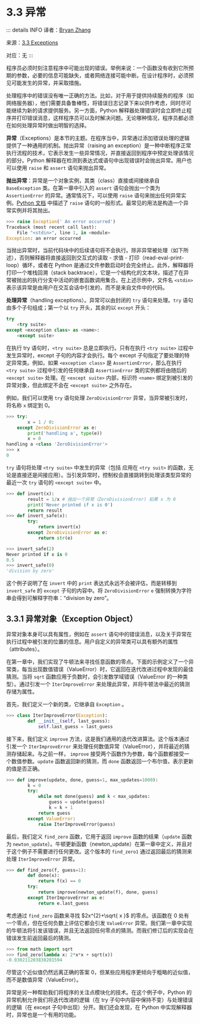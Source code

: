 # 3.3 异常

::: details INFO
译者：[Bryan Zhang](https://github.com/billycrapediem)

来源：[3.3 Exceptions](https://www.composingprograms.com/pages/33-exceptions.html)

对应：无
:::

程序员必须时刻注意程序中可能出现的错误。举例来说：一个函数没有收到它所预期的参数，必要的信息可能缺失，或者网络连接可能中断。在设计程序时，必须预见可能发生的异常，并采取措施。

处理程序中的错误没有唯一正确的方法。比如，对于用于提供持续服务的程序（如网络服务器），他们需要具备鲁棒性，将错误日志记录下来以供作考虑，同时尽可能继续为新的请求提供服务。另一方面，Python 解释器处理错误时会立即终止程序并打印错误消息，这样程序员可以及时解决问题。无论哪种情况，程序员都必须在如何处理异常时做出明智的选择。

**异常**（Exceptions）是本节的主题。在程序当中，异常通过添加错误处理的逻辑提供了一种通用的机制。抛出异常（raising an exception）是一种中断程序正常执行流程的技术，它表示发生一些异常情况，并直接返回到程序中预定处理该情况的部分。Python 解释器在检测到表达式或语句中出现错误时会抛出异常。用户也可以使用 `raise` 和 `assert` 语句来抛出异常。

**抛出异常**：异常是一个对象实例，其类（class）直接或间接继承自 `BaseException` 类。在第一章中引入的 `assert` 语句会抛出一个类为 `AssertionError` 的异常。通常情况下，可以使用 `raise` 语句来抛出任何异常实例。[Python 文档](https://www.composingprograms.com/pages/33-exceptions.html) 中描述了 `raise` 语句的一般形式。最常见的用法是构造一个异常实例并将其抛出。

```python
>>> raise Exception(' An error occurred')
Traceback (most recent call last):
	File "<stdin>", line 1, in <module>
Exception: an error occurred
```

当抛出异常时，当前代码块中的后续语句将不会执行。除非异常被处理（如下所述），否则解释器将直接返回到交互式的读取 - 求值 - 打印（read-eval-print-loop）循环，或者在 Python 是通过文件参数启动时会完全终止。此外，解释器将打印一个堆栈回溯（stack backtrace），它是一个结构化的文本块，描述了在异常被抛出的执行分支中活动的嵌套函数调用集合。在上述示例中，文件名 `<stdin>` 表示该异常是由用户在交互会话中引发的，而不是来自文件中的代码。

**处理异常**（handling exceptions）。异常可以由封闭的 `try` 语句来处理。`try` 语句由多个子句组成；第一个以 `try` 开头，其余的以 `except` 开头：

```python
try
	<try suite>
except <exception class> as <name>:
	<except suite>
```

在执行 try 语句时，`<try suite>` 总是立即执行。只有在执行 `<try suite>` 过程中发生异常时，except 子句的内容才会执行。每个 except 子句指定了要处理的特定异常类。例如，如果 `<exception class>` 是 `AssertionError`，那么在执行 `<try suite>` 过程中引发的任何继承自 `AssertionError` 类的实例都将由随后的 `<except suite>` 处理。在 `<except suite>` 内部，标识符 `<name>` 绑定到被引发的异常对象，但此绑定不会在 `<except suite>` 之外存在。

例如，我们可以使用 `try` 语句处理 `ZeroDivisionError` 异常，当异常被引发时，将名称 `x` 绑定到 $0$。

```python
>>> try:
		x = 1 / 0:
	except ZeroDivisionError as e:
		print('handling a', type(e))
		x = 0
handling a <class 'ZeroDivisionError'>
>>> x
0
```

`try` 语句将处理 `<try suite>` 中发生的异常（包括 应用在 `<try suit>` 的函数，无论是直接还是间接应用）。当引发异常时，控制权会直接跳转到处理该类型异常的最近一次 `try` 语句的 `<except suite>` 中。

```python
>>> def invert(x):
		result = 1/x # 抛出一个异常（ZeroDivisionError) 如果 x 为 0
		print('Never printed if x is 0')
		return result
>>> def invert_safe(x):
		try:
			return invert(x)
		except ZeroDivisionError as e:
			return str(e)

>>> invert_safe(2)
Never printed if x is 0
0.5
>>> invert_safe(0)
'division by zero'
```

这个例子说明了在 `invert` 中的 `print` 表达式永远不会被评估，而是转移到 `invert_safe` 的 `except` 子句的内容中。将 `ZeroDivisionError` `e` 强制转换为字符串会得到可解释字符串：“division by zero”。

## 3.3.1 异常对象（Exception Object）

异常对象本身可以具有属性，例如在 `assert` 语句中的错误消息，以及关于异常在执行过程中被引发的位置的信息。用户自定义的异常类可以具有额外的属性（attributes）。

在第一章中，我们实现了牛顿法来寻找任意函数的零点。下面的示例定义了一个异常类，每当出现数值错误（ValueError）时，它返回在迭代改进过程中发现的最佳猜测。当将 `sqrt` 函数应用于负数时，会引发数学域错误（ValueError 的一种类型）。通过引发一个 `IterImproveError` 来处理此异常，并将牛顿法中最近的猜测存储为属性。

首先，我们定义一个新的类，它继承自 `Exception` 。

```python
>>> class IterImproveError(Exception):
        def __init__(self, last_guess):
            self.last_guess = last_guess
```

接下来，我们定义 `improve` 方法，这是我们通用的迭代改进算法。这个版本通过引发一个 `IterImproveError` 来处理任何数值异常（ValueError），并将最近的猜测存储起来。与之前一样， `improve` 接受两个函数作为参数，每个函数都接受一个数值参数。`update` 函数返回新的猜测，而 `done` 函数返回一个布尔值，表示更新的值是否正确。

```python
>>> def improve(update, done, guess=1, max_updates=1000):
        k = 0
        try:
            while not done(guess) and k < max_updates:
                guess = update(guess)
                k = k + 1
            return guess
        except ValueError:
            raise IterImproveError(guess)
```

最后，我们定义 `find_zero` 函数，它用于返回 `improve` 函数的结果（`update` 函数为 `newton_update`）。牛顿更新函数（newton_update）在第一章中定义，并且对于这个例子不需要进行任何更改。这个版本的 `find_zero1` 通过返回最后的猜测来处理 `IterImproveError` 异常。

```python
>>> def find_zero(f, guess=1):
        def done(x):
            return f(x) == 0
        try:
            return improve(newton_update(f), done, guess)
        except IterImproveError as e:
            return e.last_guess
```

考虑通过 `find_zero` 函数来寻找 $2x^{2}+\sqrt{ x }$ 的零点。该函数在 $0$ 处有一个零点，但在任何负数上评估它都会引发 `ValueError` 异常。我们第一章中实现的牛顿法将引发该错误，并且无法返回任何零点的猜测。而我们修订后的实现会在错误发生前返回最后的猜测。

```python
>>> from math import sqrt
>>> find_zero(lambda x: 2*x*x + sqrt(x))
-0.030211203830201594
```

尽管这个近似值仍然远离正确的答案 $0$，但某些应用程序更倾向于粗略的近似值，而不是数值异常（ValueError）。

异常是另一种帮助我们将程序的关注点模块化的技术。在这个例子中，Python 的异常机制允许我们将迭代改进的逻辑（在 try 子句中内容中保持不变）与处理错误的逻辑（在 except 子句中出现）分开。我们还会发现，在 Python 中实现解释器时，异常也是一个有用的功能。

